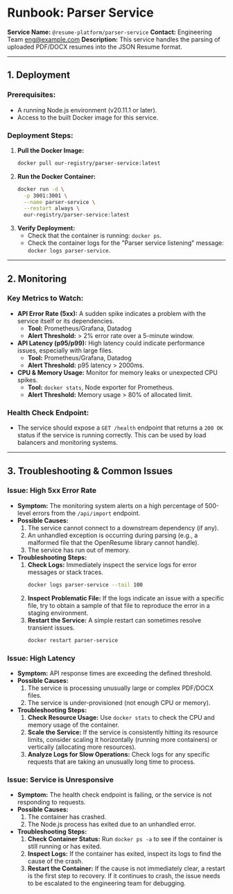 # Runbook: Parser Service

**Service Name:** `@resume-platform/parser-service`
**Contact:** Engineering Team <eng@example.com>
**Description:** This service handles the parsing of uploaded PDF/DOCX resumes into the JSON Resume format.

---

## 1. Deployment

### **Prerequisites:**
-   A running Node.js environment (v20.11.1 or later).
-   Access to the built Docker image for this service.

### **Deployment Steps:**
1.  **Pull the Docker Image:**
    ```bash
    docker pull our-registry/parser-service:latest
    ```
2.  **Run the Docker Container:**
    ```bash
    docker run -d \
      -p 3001:3001 \
      --name parser-service \
      --restart always \
      our-registry/parser-service:latest
    ```
3.  **Verify Deployment:**
    -   Check that the container is running: `docker ps`.
    -   Check the container logs for the "Parser service listening" message: `docker logs parser-service`.

---

## 2. Monitoring

### **Key Metrics to Watch:**

-   **API Error Rate (5xx):** A sudden spike indicates a problem with the service itself or its dependencies.
    -   **Tool:** Prometheus/Grafana, Datadog
    -   **Alert Threshold:** > 2% error rate over a 5-minute window.
-   **API Latency (p95/p99):** High latency could indicate performance issues, especially with large files.
    -   **Tool:** Prometheus/Grafana, Datadog
    -   **Alert Threshold:** p95 latency > 2000ms.
-   **CPU & Memory Usage:** Monitor for memory leaks or unexpected CPU spikes.
    -   **Tool:** `docker stats`, Node exporter for Prometheus.
    -   **Alert Threshold:** Memory usage > 80% of allocated limit.

### **Health Check Endpoint:**
-   The service should expose a `GET /health` endpoint that returns a `200 OK` status if the service is running correctly. This can be used by load balancers and monitoring systems.

---

## 3. Troubleshooting & Common Issues

### **Issue: High 5xx Error Rate**

-   **Symptom:** The monitoring system alerts on a high percentage of 500-level errors from the `/api/import` endpoint.
-   **Possible Causes:**
    1.  The service cannot connect to a downstream dependency (if any).
    2.  An unhandled exception is occurring during parsing (e.g., a malformed file that the OpenResume library cannot handle).
    3.  The service has run out of memory.
-   **Troubleshooting Steps:**
    1.  **Check Logs:** Immediately inspect the service logs for error messages or stack traces.
        ```bash
        docker logs parser-service --tail 100
        ```
    2.  **Inspect Problematic File:** If the logs indicate an issue with a specific file, try to obtain a sample of that file to reproduce the error in a staging environment.
    3.  **Restart the Service:** A simple restart can sometimes resolve transient issues.
        ```bash
        docker restart parser-service
        ```

### **Issue: High Latency**

-   **Symptom:** API response times are exceeding the defined threshold.
-   **Possible Causes:**
    1.  The service is processing unusually large or complex PDF/DOCX files.
    2.  The service is under-provisioned (not enough CPU or memory).
-   **Troubleshooting Steps:**
    1.  **Check Resource Usage:** Use `docker stats` to check the CPU and memory usage of the container.
    2.  **Scale the Service:** If the service is consistently hitting its resource limits, consider scaling it horizontally (running more containers) or vertically (allocating more resources).
    3.  **Analyze Logs for Slow Operations:** Check logs for any specific requests that are taking an unusually long time to process.

### **Issue: Service is Unresponsive**

-   **Symptom:** The health check endpoint is failing, or the service is not responding to requests.
-   **Possible Causes:**
    1.  The container has crashed.
    2.  The Node.js process has exited due to an unhandled error.
-   **Troubleshooting Steps:**
    1.  **Check Container Status:** Run `docker ps -a` to see if the container is still running or has exited.
    2.  **Inspect Logs:** If the container has exited, inspect its logs to find the cause of the crash.
    3.  **Restart the Container:** If the cause is not immediately clear, a restart is the first step to recovery. If it continues to crash, the issue needs to be escalated to the engineering team for debugging.